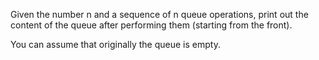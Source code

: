 Given the number n and a sequence of n queue operations, print out the content of the queue after performing them (starting from the front).

You can assume that originally the queue is empty.